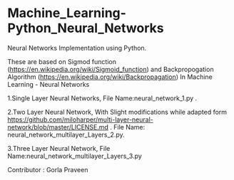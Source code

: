 # Machine_Learning-Python_Neural_Networks
Neural Networks Implementation using Python.

These are based on Sigmod function (https://en.wikipedia.org/wiki/Sigmoid_function) and Backpropogation Algorithm (https://en.wikipedia.org/wiki/Backpropagation) In Machine Learning - Neural Networks

1.Single Layer Neural Networks, File Name:neural_network_1.py .

2.Two Layer Neural Network, With Slight modifications while adapted form  https://github.com/miloharper/multi-layer-neural-network/blob/master/LICENSE.md . File Name: neural_network_multilayer_Layers_2.py.

3.Three Layer Neural Network, File Name:neural_network_multilayer_Layers_3.py

Contributor : Gorla Praveen